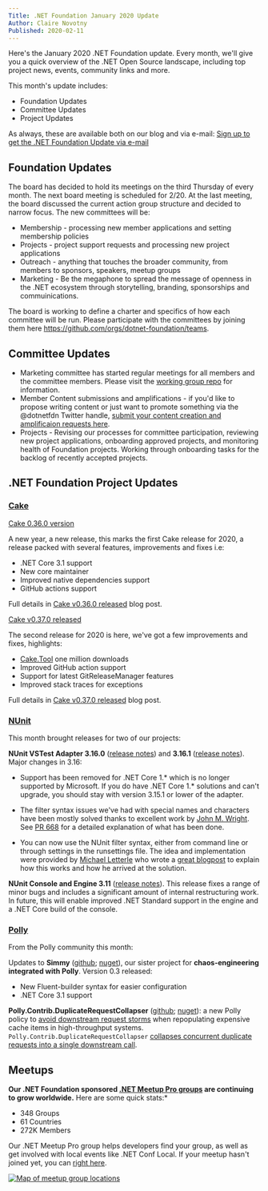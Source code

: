 ```yaml
---
Title: .NET Foundation January 2020 Update
Author: Claire Novotny
Published: 2020-02-11
---
```

<article class="markdown-body entry-content p-3 p-md-6" itemprop="text">
<p>Here's the January 2020 .NET Foundation update. Every month, we'll give you a quick overview of the .NET Open Source landscape, including top project news, events, community links and more.</p>

<p>This month's update includes:</p>

<ul>
<li>Foundation Updates</li>
<li>Committee Updates</li>
<li>Project Updates</li>
</ul>

<p>As always, these are available both on our blog and via e-mail: <a href="http://eepurl.com/dhL_qb" rel="nofollow">Sign up to get the .NET Foundation Update via e-mail</a></p>

<h2>Foundation Updates</h2>

<p>The board has decided to hold its meetings on the third Thursday of every month. The next board meeting is scheduled for 2/20. At the last meeting, the board discussed the current action group structure and decided to narrow focus. The new committees will be:</p>

<ul>
<li>Membership - processing new member applications and setting membership policies</li>
<li>Projects - project support requests and processing new project applications</li>
<li>Outreach - anything that touches the broader community, from members to sponsors, speakers, meetup groups</li>
<li>Marketing - Be the megaphone to spread the message of openness in the .NET ecosystem through storytelling, branding, sponsorships and commuinications.</li>
</ul>

<p>The board is working to define a charter and specifics of how each committee will be run. Please participate with the committees by joining them here <a href="https://github.com/orgs/dotnet-foundation/teams">https://github.com/orgs/dotnet-foundation/teams</a>.</p>

<h2>Committee Updates</h2>

<ul>
<li>Marketing committee has started regular meetings for all members and the committee members. Please visit the <a href="https://github.com/dotnet-foundation/wg-marketing">working group repo</a> for information.</li>
<li>Member Content submissions and amplifications - if you'd like to propose writing content or just want to promote something via the @dotnetfdn Twitter handle, <a href="https://github.com/dotnet-foundation/content">submit your content creation and amplificaion requests here</a>.</li>
<li>Projects - Revising our processes for committee participation, reviewing new project applications, onboarding approved projects, and monitoring health of Foundation projects. Working through onboarding tasks for the backlog of recently accepted projects.</li>
</ul>

<h2>.NET Foundation Project Updates</h2>

<h3><a href="https://github.com/cake-build/cake">Cake</a></h3>

<p><a href="https://cakebuild.net/blog/2020/01/cake-v0.36.0-released" rel="nofollow">Cake 0.36.0 version</a></p>

<p>A new year, a new release, this marks the first Cake release for 2020, a release packed with several features, improvements and fixes i.e:</p>

<ul>
<li>.NET Core 3.1 support</li>
<li>New core maintainer</li>
<li>Improved native dependencies support</li>
<li>GitHub actions support</li>
</ul>

<p>Full details in <a href="https://cakebuild.net/blog/2020/01/cake-v0.36.0-released" rel="nofollow">Cake v0.36.0 released</a> blog post.</p>

<p><a href="https://cakebuild.net/blog/2020/02/cake-v0.37.0-released" rel="nofollow">Cake v0.37.0 released</a></p>

<p>The second release for 2020 is here, we've got a few improvements and fixes, highlights:</p>

<ul>
<li><a href="https://www.nuget.org/packages/Cake.Tool/" rel="nofollow">Cake.Tool</a> one million downloads</li>
<li>Improved GitHub action support</li>
<li>Support for latest GitReleaseManager features</li>
<li>Improved stack traces for exceptions</li>
</ul>

<p>Full details in <a href="https://cakebuild.net/blog/2020/02/cake-v0.37.0-released" rel="nofollow">Cake v0.37.0 released</a> blog post.</p>

<h3><a href="https://nunit.org/" rel="nofollow">NUnit</a></h3>

<p>This month brought releases for two of our projects:</p>

<p><strong>NUnit VSTest Adapter 3.16.0</strong> (<a href="https://github.com/nunit/docs/wiki/Adapter-Release-Notes#nunit3-test-adapter-for-visual-studio---version-3160---january-3-2020">release notes</a>) and <strong>3.16.1</strong> (<a href="https://github.com/nunit/docs/wiki/Adapter-Release-Notes#nunit3-test-adapter-for-visual-studio---version-3161---january-16-2020">release notes</a>). Major changes in 3.16:</p>

<ul>
<li>
<p>Support has been removed for .NET Core 1.* which is no longer supported by Microsoft. If you do have .NET Core 1.* solutions and can't upgrade, you should stay with version 3.15.1 or lower of the adapter.</p>
</li>
<li>
<p>The filter syntax issues we've had with special names and characters have been mostly solved thanks to excellent work by <a href="https://github.com/johnmwright">John M. Wright</a>. See <a href="https://github.com/nunit/nunit3-vs-adapter/pull/668">PR 668</a> for a detailed explanation of what has been done.</p>
</li>
<li>
<p>You can now use the NUnit filter syntax, either from command line or through settings in the runsettings file. The idea and implementation were provided by <a href="https://github.com/mletterle">Michael Letterle</a> who wrote a <a href="http://blog.prokrams.com/2019/12/16/nunit3-filter-dotnet/" rel="nofollow">great blogpost</a> to explain how this works and how he arrived at the solution.</p>
</li>
</ul>

<p><strong>NUnit Console and Engine 3.11</strong> (<a href="https://github.com/nunit/docs/wiki/Console-Release-Notes#nunit-console-311---january-26-2020">release notes</a>). This release fixes a range of minor bugs and includes a significant amount of internal restructuring work. In future, this will enable improved .NET Standard support in the engine and a .NET Core build of the console.</p>

<h3><a href="https://github.com/App-vNext/Polly">Polly</a></h3>

<p>From the Polly community this month:</p>

<p>Updates to <strong>Simmy</strong> (<a href="https://github.com/Polly-Contrib/Simmy">github</a>; <a href="https://www.nuget.org/packages/Polly.Contrib.Simmy" rel="nofollow">nuget</a>), our sister project for <strong>chaos-engineering integrated with Polly</strong>. Version 0.3 released:</p>

<ul>
<li>New Fluent-builder syntax for easier configuration</li>
<li>.NET Core 3.1 support</li>
</ul>

<p><strong>Polly.Contrib.DuplicateRequestCollapser</strong> (<a href="https://github.com/Polly-Contrib/Polly.Contrib.DuplicateRequestCollapser">github</a>; <a href="https://www.nuget.org/packages/Polly.Contrib.DuplicateRequestCollapser/" rel="nofollow">nuget</a>): a new Polly policy to <a href="https://github.com/App-vNext/Polly/wiki/Avoiding-cache-repopulation-request-storms">avoid downstream request storms</a> when repopulating expensive cache items in high-throughput systems. <code>Polly.Contrib.DuplicateRequestCollapser</code> <a href="https://github.com/Polly-Contrib/Polly.Contrib.DuplicateRequestCollapser/blob/master/README.md">collapses concurrent duplicate requests into a single downstream call</a>.</p>

<h2>Meetups</h2>

<p><strong>Our .NET Foundation sponsored <a href="https://www.meetup.com/pro/dotnet" rel="nofollow">.NET Meetup Pro groups</a> are continuing to grow worldwide.</strong> Here are some quick stats:*</p>

<ul>
<li>348 Groups</li>
<li>61 Countries</li>
<li>272K Members</li>
</ul>

<p>Our .NET Meetup Pro group helps developers find your group, as well as get involved with local events like .NET Conf Local. If your meetup hasn't joined yet, you can <a href="https://aka.ms/add-dotnet-meetup" rel="nofollow">right here</a>.</p>

<p><a href="/assets/74241694-64015800-4c91-11ea-9431-736bc05717a0.png" rel="noopener noreferrer" target="_blank"><img alt="Map of meetup group locations" src="assets/posts/74241694-64015800-4c91-11ea-9431-736bc05717a0.png" style="max-width:100%;" /></a></p>
</article>
